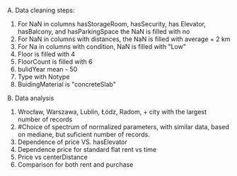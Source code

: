 A. Data cleaning steps:
1. For NaN in columns hasStorageRoom, hasSecurity, has Elevator, hasBalcony, and hasParkingSpace the NaN is filled with no
2. For NaN in columns with distances, the NaN is filled with average + 2 km
3. For Na in columns with condition, NaN is filled with "Low"
4. Floor is  filled with 4
5. FloorCount is filled with 6
6. bulidYear mean - 50
7. Type with Notype
8. BuidingMaterial is "concreteSlab"

B. Data analysis
1. Wrocław, Warszawa, Lublin, Łódz, Radom, + city with the largest number of records
2. #Choice of spectrum of normalized parameters, with similar data, based on mediane, but suficient number of records.
3. Dependence of price VS. hasElevator
4. Dependence price for standard flat rent vs time 
5. Price vs centerDistance
6. Comparison for both rent and purchase